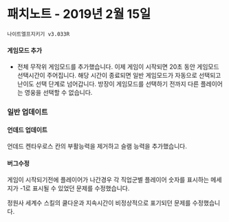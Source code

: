 # 패치노트 - 2019년 2월 15일

```
나이트엘프지키기 v3.033R
```

#### 게임모드 추가

- 전체 무작위 게임모드를 추가했습니다. 이제 게임이 시작되면 20초 동안 게임모드 선택시간이 주어집니다. 해당 시간이 종료되면 일반 게임모드가 자동으로 선택되고 난이도 선택 단계로 넘어갑니다. 방장이 게임모드를 선택하기 전까지 다른 플레이어는 영웅을 선택할 수 없습니다.



### 일반 업데이트

#### 언데드 업데이트

언데드 켄타우로스 칸의 부활능력을 제거하고 슬램 능력을 추가했습니다.

#### 버그수정

게임이 시작되기전에 플레이어가 나간경우 각 직업군별 플레이어 숫자를 표시하는 메세지가 -1로 표시될 수 있었던 문제를 수정했습니다.

정원사 세계수 스킬의 쿨다운과 지속시간이 비정상적으로 표기되던 문제를 수정했습니다.


